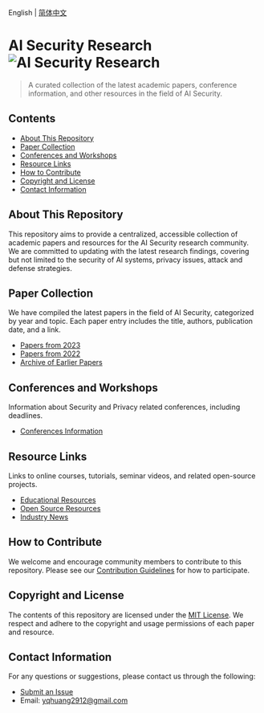 English | [简体中文](README_CN.md)
# AI Security Research ![AI Security Research](https://img.shields.io/badge/MIT-License-blue)

> A curated collection of the latest academic papers, conference information, and other resources in the field of AI Security.

## Contents
- [About This Repository](#about-this-repository)
- [Paper Collection](#paper-collection)
- [Conferences and Workshops](#conferences-and-workshops)
- [Resource Links](#resource-links)
- [How to Contribute](#how-to-contribute)
- [Copyright and License](#copyright-and-license)
- [Contact Information](#contact-information)

## About This Repository
This repository aims to provide a centralized, accessible collection of academic papers and resources for the AI Security research community. We are committed to updating with the latest research findings, covering but not limited to the security of AI systems, privacy issues, attack and defense strategies.

## Paper Collection
We have compiled the latest papers in the field of AI Security, categorized by year and topic. Each paper entry includes the title, authors, publication date, and a link.

- [Papers from 2023](/papers/2023.md)
- [Papers from 2022](/papers/2022.md)
- [Archive of Earlier Papers](/papers/archive.md)

## Conferences and Workshops
Information about Security and Privacy related conferences, including deadlines.

- [Conferences Information](https://sec-deadlines.github.io/)

## Resource Links
Links to online courses, tutorials, seminar videos, and related open-source projects.

- [Educational Resources](/resources/education.md)
- [Open Source Resources](/resources/opensource.md)
- [Industry News](/resources/news.md)

## How to Contribute
We welcome and encourage community members to contribute to this repository. Please see our [Contribution Guidelines](CONTRIBUTING.md) for how to participate.

## Copyright and License
The contents of this repository are licensed under the [MIT License](LICENSE). We respect and adhere to the copyright and usage permissions of each paper and resource.

## Contact Information
For any questions or suggestions, please contact us through the following:

- [Submit an Issue](https://github.com/AI-Security-Research/issues)
- Email: yqhuang2912@gmail.com
